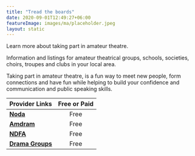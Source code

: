 ```yaml
---
title: "Tread the boards"
date: 2020-09-01T12:49:27+06:00
featureImage: images/ma/placeholder.jpeg
layout: static
---
```


Learn more about taking part in amateur theatre.

Information and listings for amateur theatrical groups, schools, societies, choirs, troupes and clubs in your local area.

Taking part in amateur theatre, is a fun way to meet new people, form connections and have fun while helping to build your confidence and communication and public speaking skills.

| Provider Links      | Free or Paid  |  
| :-----------          | :--------------:      |  
| [**Noda**](https://www.noda.org.uk/) | Free | 
| [**Amdram**](https://amdram.community/groups) | Free | 
| [**NDFA**](https://ndfa.co.uk/national-drama-festival/) | Free | 
| [**Drama Groups**](https://dramagroups.com/DGlocategroup.htm) | Free | 
  

<br/><br/>






